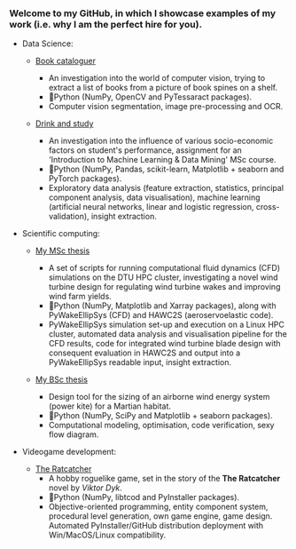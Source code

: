 ### Welcome to my GitHub, in which I showcase examples of my work (i.e. why I am the perfect hire for you).

- Data Science:
  - [Book cataloguer](https://github.com/dsmordasov/book_cataloguer)
    - An investigation into the world of computer vision, trying to extract a list of books from a picture of book spines on a shelf.
    - :snake:Python (NumPy, OpenCV and PyTessaract packages).
    - Computer vision segmentation, image pre-processing and OCR.
     
  - [Drink and study](https://github.com/dsmordasov/drink_and_study)
    - An investigation into the influence of various socio-economic factors on student's performance, assignment for an 'Introduction to Machine Learning & Data Mining' MSc course.
    - :snake:Python (NumPy, Pandas, scikit-learn, Matplotlib + seaborn and PyTorch packages).
    - Exploratory data analysis (feature extraction, statistics, principal component analysis, data visualisation), machine learning (artificial neural networks, linear and logistic regression, cross-validation), insight extraction.

- Scientific computing:
  - [My MSc thesis](https://github.com/dsmordasov/wake_diffusion_rotor)
    - A set of scripts for running computational fluid dynamics (CFD) simulations on the DTU HPC cluster, investigating a novel wind turbine design for regulating wind turbine wakes and improving wind farm yields.
    - :snake:Python (NumPy, Matplotlib and Xarray packages), along with PyWakeEllipSys (CFD) and HAWC2S (aeroservoelastic code).
    - PyWakeEllipSys simulation set-up and execution on a Linux HPC cluster, automated data analysis and visualisation pipeline for the CFD results, code for integrated wind turbine blade design with consequent evaluation in HAWC2S and output into a PyWakeEllipSys readable input, insight extraction. 

  - [My BSc thesis](https://github.com/dsmordasov/ares_awesizer)
    - Design tool for the sizing of an airborne wind energy system (power kite) for a Martian habitat.
    - :snake:Python (NumPy, SciPy and Matplotlib + seaborn packages).
    - Computational modeling, optimisation, code verification, sexy flow diagram.
 
- Videogame development:
  - [The Ratcatcher](https://github.com/dsmordasov/dmitrijs_roguelike)
    - A hobby roguelike game, set in the story of the **The Ratcatcher** novel by _Viktor Dyk_.
    - :snake:Python (NumPy, libtcod and PyInstaller packages).
    - Objective-oriented programming, entity component system, procedural level generation, own game engine, game design. Automated PyInstaller/GitHub distribution deployment with Win/MacOS/Linux compatibility.

<!--
**dsmordasov/dsmordasov** is a ✨ _special_ ✨ repository because its `README.md` (this file) appears on your GitHub profile.

Here are some ideas to get you started:

- 🔭 I’m currently working on ...
- 🌱 I’m currently learning ...
- 👯 I’m looking to collaborate on ...
- 🤔 I’m looking for help with ...
- 💬 Ask me about ...
- 📫 How to reach me: ...
- 😄 Pronouns: ...
- ⚡ Fun fact: ...
-->
